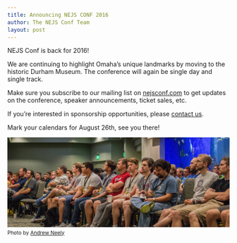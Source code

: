 ```yaml
---
title: Announcing NEJS CONF 2016
author: The NEJS Conf Team
layout: post
---
```


NEJS Conf is back for 2016!

We are continuing to highlight Omaha’s unique landmarks by moving to the historic Durham Museum.  The conference will again be single day and single track.

Make sure you subscribe to our mailing list on [nejsconf.com](http://nejsconf.com/) to get updates on the conference, speaker announcements, ticket sales, etc.

If you’re interested in sponsorship opportunities, please [contact us](mailto:sponsor@nejsconf.com).

Mark your calendars for August 26th, see you there!

![NEJS Conf 2015 Attendees](/assets/img/posts/2015.jpg)
<small>Photo by <a href="https://twitter.com/ravinglogic">Andrew Neely</a></small>
